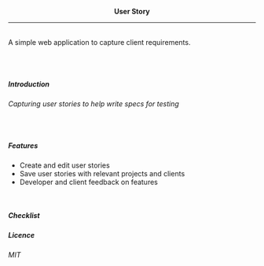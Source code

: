 <p align="center">
  <b>User Story</b>
</p>
<hr>
<br>
A simple web application to capture client requirements.

<br><br>
<h5>Introduction</h5>
<em>Capturing user stories to help write specs for testing</em>

<br><br>

<h5>Features</h5>

<ul>
  <li>Create and edit user stories</li>
  <li>Save user stories with relevant projects and clients</li>
  <li>Developer and client feedback on features</li>
</ul>



<br>

<h5>Checklist</h5>



<h5>Licence</h5>
<em>MIT</em>
